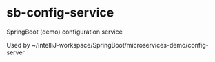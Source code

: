 # sb-config-service
SpringBoot (demo) configuration service

Used by ~/IntelliJ-workspace/SpringBoot/microservices-demo/config-server
